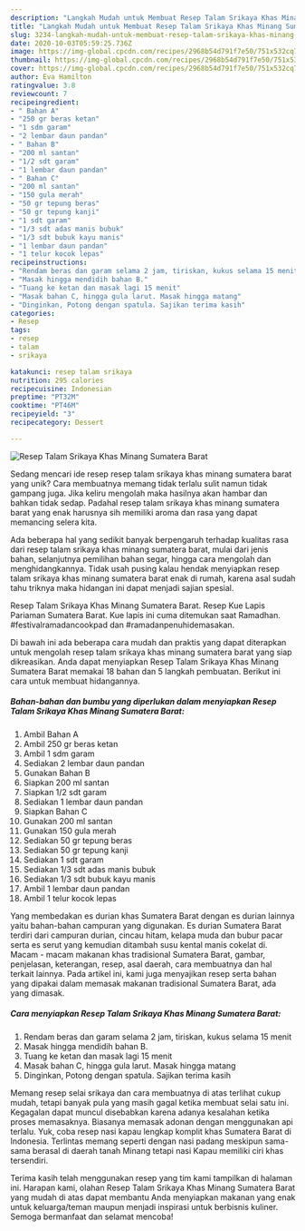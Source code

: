 ```yaml
---
description: "Langkah Mudah untuk Membuat Resep Talam Srikaya Khas Minang Sumatera Barat yang Lezat"
title: "Langkah Mudah untuk Membuat Resep Talam Srikaya Khas Minang Sumatera Barat yang Lezat"
slug: 3234-langkah-mudah-untuk-membuat-resep-talam-srikaya-khas-minang-sumatera-barat-yang-lezat
date: 2020-10-03T05:59:25.736Z
image: https://img-global.cpcdn.com/recipes/2968b54d791f7e50/751x532cq70/resep-talam-srikaya-khas-minang-sumatera-barat-foto-resep-utama.jpg
thumbnail: https://img-global.cpcdn.com/recipes/2968b54d791f7e50/751x532cq70/resep-talam-srikaya-khas-minang-sumatera-barat-foto-resep-utama.jpg
cover: https://img-global.cpcdn.com/recipes/2968b54d791f7e50/751x532cq70/resep-talam-srikaya-khas-minang-sumatera-barat-foto-resep-utama.jpg
author: Eva Hamilton
ratingvalue: 3.8
reviewcount: 7
recipeingredient:
- " Bahan A"
- "250 gr beras ketan"
- "1 sdm garam"
- "2 lembar daun pandan"
- " Bahan B"
- "200 ml santan"
- "1/2 sdt garam"
- "1 lembar daun pandan"
- " Bahan C"
- "200 ml santan"
- "150 gula merah"
- "50 gr tepung beras"
- "50 gr tepung kanji"
- "1 sdt garam"
- "1/3 sdt adas manis bubuk"
- "1/3 sdt bubuk kayu manis"
- "1 lembar daun pandan"
- "1 telur kocok lepas"
recipeinstructions:
- "Rendam beras dan garam selama 2 jam, tiriskan, kukus selama 15 menit"
- "Masak hingga mendidih bahan B."
- "Tuang ke ketan dan masak lagi 15 menit"
- "Masak bahan C, hingga gula larut. Masak hingga matang"
- "Dinginkan, Potong dengan spatula. Sajikan terima kasih"
categories:
- Resep
tags:
- resep
- talam
- srikaya

katakunci: resep talam srikaya 
nutrition: 295 calories
recipecuisine: Indonesian
preptime: "PT32M"
cooktime: "PT46M"
recipeyield: "3"
recipecategory: Dessert

---
```



![Resep Talam Srikaya Khas Minang Sumatera Barat](https://img-global.cpcdn.com/recipes/2968b54d791f7e50/751x532cq70/resep-talam-srikaya-khas-minang-sumatera-barat-foto-resep-utama.jpg)

Sedang mencari ide resep resep talam srikaya khas minang sumatera barat yang unik? Cara membuatnya memang tidak terlalu sulit namun tidak gampang juga. Jika keliru mengolah maka hasilnya akan hambar dan bahkan tidak sedap. Padahal resep talam srikaya khas minang sumatera barat yang enak harusnya sih memiliki aroma dan rasa yang dapat memancing selera kita.

Ada beberapa hal yang sedikit banyak berpengaruh terhadap kualitas rasa dari resep talam srikaya khas minang sumatera barat, mulai dari jenis bahan, selanjutnya pemilihan bahan segar, hingga cara mengolah dan menghidangkannya. Tidak usah pusing kalau hendak menyiapkan resep talam srikaya khas minang sumatera barat enak di rumah, karena asal sudah tahu triknya maka hidangan ini dapat menjadi sajian spesial.

Resep Talam Srikaya Khas Minang Sumatera Barat. Resep Kue Lapis Pariaman Sumatera Barat. Kue lapis ini cuma ditemukan saat Ramadhan. #festivalramadancookpad dan #ramadanpenuhidemasakan.


Di bawah ini ada beberapa cara mudah dan praktis yang dapat diterapkan untuk mengolah resep talam srikaya khas minang sumatera barat yang siap dikreasikan. Anda dapat menyiapkan Resep Talam Srikaya Khas Minang Sumatera Barat memakai 18 bahan dan 5 langkah pembuatan. Berikut ini cara untuk membuat hidangannya.

<!--inarticleads1-->

##### Bahan-bahan dan bumbu yang diperlukan dalam menyiapkan Resep Talam Srikaya Khas Minang Sumatera Barat:

1. Ambil  Bahan A
1. Ambil 250 gr beras ketan
1. Ambil 1 sdm garam
1. Sediakan 2 lembar daun pandan
1. Gunakan  Bahan B
1. Siapkan 200 ml santan
1. Siapkan 1/2 sdt garam
1. Sediakan 1 lembar daun pandan
1. Siapkan  Bahan C
1. Gunakan 200 ml santan
1. Gunakan 150 gula merah
1. Sediakan 50 gr tepung beras
1. Sediakan 50 gr tepung kanji
1. Sediakan 1 sdt garam
1. Sediakan 1/3 sdt adas manis bubuk
1. Sediakan 1/3 sdt bubuk kayu manis
1. Ambil 1 lembar daun pandan
1. Ambil 1 telur kocok lepas


Yang membedakan es durian khas Sumatera Barat dengan es durian lainnya yaitu bahan-bahan campuran yang digunakan. Es durian Sumatera Barat terdiri dari campuran durian, cincau hitam, kelapa muda dan bubur pacar serta es serut yang kemudian ditambah susu kental manis cokelat di. Macam - macam makanan khas tradisional Sumatera Barat, gambar, penjelasan, keterangan, resep, asal daerah, cara membuatnya dan hal terkait lainnya. Pada artikel ini, kami juga menyajikan resep serta bahan yang dipakai dalam memasak makanan tradisional Sumatera Barat, ada yang dimasak. 

<!--inarticleads2-->

##### Cara menyiapkan Resep Talam Srikaya Khas Minang Sumatera Barat:

1. Rendam beras dan garam selama 2 jam, tiriskan, kukus selama 15 menit
1. Masak hingga mendidih bahan B.
1. Tuang ke ketan dan masak lagi 15 menit
1. Masak bahan C, hingga gula larut. Masak hingga matang
1. Dinginkan, Potong dengan spatula. Sajikan terima kasih


Memang resep selai srikaya dan cara membuatnya di atas terlihat cukup mudah, tetapi banyak pula yang masih gagal ketika membuat selai satu ini. Kegagalan dapat muncul disebabkan karena adanya kesalahan ketika proses memasaknya. Biasanya memasak adonan dengan menggunakan api terlalu. Yuk, coba resep nasi kapau lengkap komplit khas Sumatera Barat di Indonesia. Terlintas memang seperti dengan nasi padang meskipun sama-sama berasal di daerah tanah Minang tetapi nasi Kapau memiliki ciri khas tersendiri. 

Terima kasih telah menggunakan resep yang tim kami tampilkan di halaman ini. Harapan kami, olahan Resep Talam Srikaya Khas Minang Sumatera Barat yang mudah di atas dapat membantu Anda menyiapkan makanan yang enak untuk keluarga/teman maupun menjadi inspirasi untuk berbisnis kuliner. Semoga bermanfaat dan selamat mencoba!

